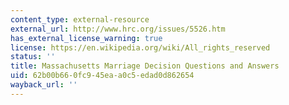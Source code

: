 ```yaml
---
content_type: external-resource
external_url: http://www.hrc.org/issues/5526.htm
has_external_license_warning: true
license: https://en.wikipedia.org/wiki/All_rights_reserved
status: ''
title: Massachusetts Marriage Decision Questions and Answers
uid: 62b00b66-0fc9-45ea-a0c5-edad0d862654
wayback_url: ''
---
```

